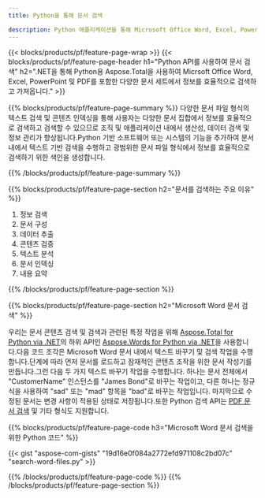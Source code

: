 ```yaml
---
title: Python을 통해 문서 검색

description: Python 애플리케이션을 통해 Microsoft Office Word, Excel, PowerPoint, PDF를 포함한 문서를 검색하세요. 앱을 통해 온라인으로 문서를 검색하세요.
---
```


{{< blocks/products/pf/feature-page-wrap >}}
{{< blocks/products/pf/feature-page-header h1="Python API를 사용하여 문서 검색" h2=".NET을 통해 Python용 Aspose.Total을 사용하여 Micrsoft Office Word, Excel, PowerPoint 및 PDF를 포함한 다양한 문서 세트에서 정보를 효율적으로 검색하고 가져옵니다." >}}

{{% blocks/products/pf/feature-page-summary %}}
다양한 문서 파일 형식의 텍스트 검색 및 콘텐츠 인덱싱을 통해 사용자는 다양한 문서 집합에서 정보를 효율적으로 검색하고 검색할 수 있으므로 조직 및 애플리케이션 내에서 생산성, 데이터 검색 및 정보 관리가 향상됩니다.Python 기반 소프트웨어 또는 시스템의 기능을 추가하여 문서 내에서 텍스트 기반 검색을 수행하고 광범위한 문서 파일 형식에서 정보를 효율적으로 검색하기 위한 색인을 생성합니다.

{{% /blocks/products/pf/feature-page-summary  %}}

{{% blocks/products/pf/feature-page-section  h2="문서를 검색하는 주요 이유" %}}

1. 정보 검색
1. 문서 구성
1. 데이터 추출
1. 콘텐츠 검증
1. 텍스트 분석
1. 문서 인덱싱
1. 내용 요약

{{% /blocks/products/pf/feature-page-section %}}

{{% blocks/products/pf/feature-page-section  h2="Microsoft Word 문서 검색" %}}

우리는 문서 콘텐츠 검색 및 검색과 관련된 특정 작업을 위해 [Aspose.Total for Python via .NET](https://products.aspose.com/total/python-net/)의 하위 API인 [Aspose.Words for Python via .NET](https://products.aspose.com/words/python-net/)을 사용합니다.다음 코드 조각은 Microsoft Word 문서 내에서 텍스트 바꾸기 및 검색 작업을 수행합니다.단계에 따라 먼저 문서를 로드하고 잠재적인 콘텐츠 조작을 위한 문서 작성기를 만듭니다.그런 다음 두 가지 텍스트 바꾸기 작업을 수행합니다. 하나는 문서 전체에서 "CustomerName" 인스턴스를 "James Bond"로 바꾸는 작업이고, 다른 하나는 정규식을 사용하여 "sad" 또는 "mad" 항목을 "bad"로 바꾸는 작업입니다. 마지막으로 수정된 문서는 변경 사항이 적용된 상태로 저장됩니다.또한 Python 검색 API는 [PDF 문서 검색](https://products.aspose.com/total/python-net/search/pdf/) 및 기타 형식도 지원합니다.

{{% blocks/products/pf/feature-page-code h3="Microsoft Word 문서 검색을 위한 Python 코드" %}}

{{< gist "aspose-com-gists" "19d16e0f084a2772efd971108c2bd07c" "search-word-files.py" >}}

{{% /blocks/products/pf/feature-page-code  %}}
{{% /blocks/products/pf/feature-page-section %}}